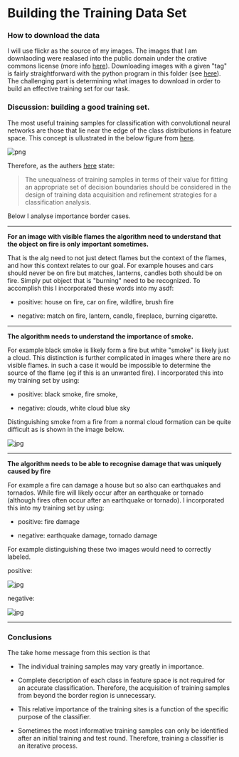 Building the Training Data Set
======

### How to download the data

I will use flickr as the source of my images. The images that I am downlaoding were realased into the public domain under the crative commons license (more info [here](https://www.flickr.com/creativecommons/)). Downloading images with a given "tag" is fairly straightforward with the python program in this folder (see [here](/flickr_download.py)). The challenging part is determining what images to download in order to build an effective training set for our task.


### Discussion: building a good training set.

The most useful training samples for classification with convolutional neural networks are those that lie near the edge of the class distributions in feature space. This concept is ullustrated in the below figure from [here](https://github.com/JBed/Fire_Findr/blob/master/3_Training_Data/intel_training.pdf).

![png](https://raw.githubusercontent.com/JBed/Fire_Findr/master/3_Training_Data/training.png)

Therefore, as the authers [here](https://github.com/JBed/Fire_Findr/blob/master/3_Training_Data/intel_training.pdf) state:

>The unequalness of training samples in terms of their value for fitting an appropriate set of decision boundaries should be considered in the design of training data acquisition and refinement strategies for a classification analysis.

Below I analyse importance border cases.

---

**For an image with visible flames the algorithm need to understand that the object on fire is only important sometimes.**

That is the alg need to not just detect flames but the context of the flames, and how this context relates to our goal. For example houses and cars should never be on fire but matches, lanterns, candles both should be on fire. Simply put object that is "burning" need to be recognized. To accomplish this I incorporated these words into my asdf:

* positive: house on fire, car on fire, wildfire, brush fire

* negative: match on fire, lantern, candle, fireplace, burning cigarette.

---

**The algorithm needs to understand the importance of smoke.**

For example black smoke is likely form a fire but white "smoke" is likely just a cloud. This distinction is further complicated in images where there are no visible flames. in such a case it would be impossible to determine the source of the flame (eg if this is an unwanted fire). I incorporated this into my training set by using:

* positive: black smoke, fire smoke, 

* negative: clouds, white cloud blue sky

Distinguishing smoke from a fire from a normal cloud formation can be quite difficult as is shown in the image below.

![jpg](https://raw.githubusercontent.com/JBed/Fire_Findr/master/3_Training_Data/smoke.jpg)

---

**The algorithm needs to be able to recognise damage that was uniquely caused by fire**

For example a fire can damage a house but so also can earthquakes and tornados. While fire will likely occur after an earthquake or tornado (although fires often occur after an earthquake or tornado). I incorporated this into my training set by using:

* positive: fire damage

* negative: earthquake damage, tornado damage


For example distinguishing these two images would need to correctly labeled.

positive:

![jpg](https://raw.githubusercontent.com/JBed/Fire_Findr/master/3_Training_Data/fire_damage.jpg)

negative:

![jpg](https://raw.githubusercontent.com/JBed/Fire_Findr/master/3_Training_Data/tornado_damage.jpg)


---

### Conclusions

The take home message from this section is that

* The individual training samples may vary greatly in importance.

* Complete description of each class in feature space is not required for an accurate classification. Therefore, the acquisition of training samples from beyond the border region is unnecessary.

* This relative importance of the training sites is a function of the specific purpose of the classifier.

* Sometimes the most informative training samples can only be identified after an initial training and test round. Therefore, training a classifier is an iterative process.


